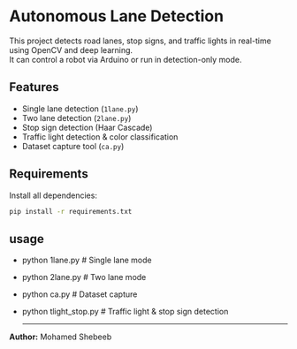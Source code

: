 # Autonomous Lane Detection

This project detects road lanes, stop signs, and traffic lights in real-time using OpenCV and deep learning.  
It can control a robot via Arduino or run in detection-only mode.

## Features
- Single lane detection (`1lane.py`)
- Two lane detection (`2lane.py`)
- Stop sign detection (Haar Cascade)
- Traffic light detection & color classification
- Dataset capture tool (`ca.py`)

## Requirements
Install all dependencies:
```bash 
pip install -r requirements.txt
 ```
## usage
- python 1lane.py       # Single lane mode
- python 2lane.py       # Two lane mode
- python ca.py          # Dataset capture
- python tlight_stop.py # Traffic light & stop sign detection

  ---
**Author:** Mohamed Shebeeb  


